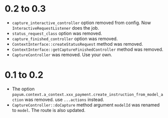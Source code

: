 0.2 to 0.3
==========

* `capture_interactive_controller` option removed from config. Now `InteractiveRequestListener` does the job.
* `status_request_class` option was removed.
* `capture_finished_controller` option was removed.
* `ContextInterface::createStatusRequest` method was removed.
* `ContextInterface::getCaptureFinishedController` method was removed.
* `CaptureController` was removed. Use your own.

0.1 to 0.2
==========

* The option `payum.context.a_context.xxx_payment.create_instruction_from_model_action` was removed. use `...actions` instead.
* `CaptureController::doCapture` method argument `modelId` was renamed to `model`. The route is also updated.
